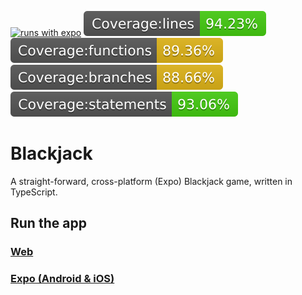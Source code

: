 [![runs with expo](https://img.shields.io/badge/Runs%20with%20Expo-4630EB.svg?style=flat-square&logo=EXPO&labelColor=f3f3f3&logoColor=000)](https://expo.io/@fentech/blackjack)
![Coverage lines](./badges/badge-lines.svg)
![Coverage functions](./badges/badge-functions.svg)
![Coverage branches](./badges/badge-branches.svg)
![Coverage statements](./badges/badge-statements.svg)

# Blackjack

A straight-forward, cross-platform (Expo) Blackjack game, written in TypeScript.

## Run the app

### [Web](fentech.github.io/blackjack)

### [Expo (Android & iOS)](https://expo.io/@fentech/blackjack)
